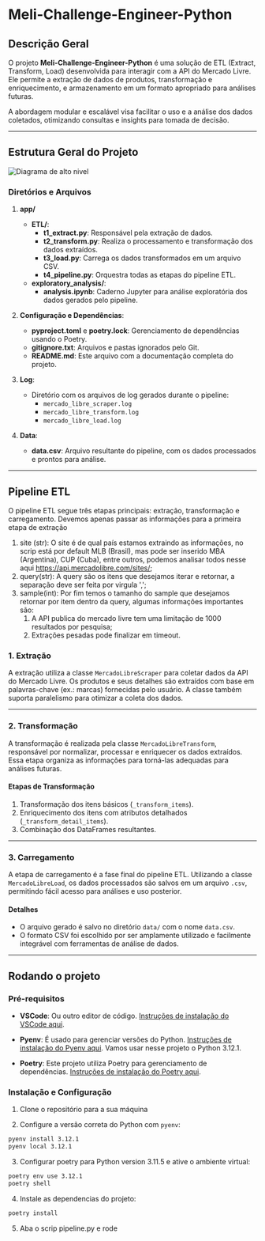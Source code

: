 # **Meli-Challenge-Engineer-Python**

## **Descrição Geral**
O projeto **Meli-Challenge-Engineer-Python** é uma solução de ETL (Extract, Transform, Load) desenvolvida para interagir com a API do Mercado Livre. Ele permite a extração de dados de produtos, transformação e enriquecimento, e armazenamento em um formato apropriado para análises futuras. 

A abordagem modular e escalável visa facilitar o uso e a análise dos dados coletados, otimizando consultas e insights para tomada de decisão.

---

## **Estrutura Geral do Projeto**

![Diagrama de alto nivel](Diagrama_de_alto_nivel.png "Diagrama de alto nivel")

### **Diretórios e Arquivos**
1. **app/**
   - **ETL/**:
     - **t1_extract.py**: Responsável pela extração de dados.
     - **t2_transform.py**: Realiza o processamento e transformação dos dados extraídos.
     - **t3_load.py**: Carrega os dados transformados em um arquivo CSV.
     - **t4_pipeline.py**: Orquestra todas as etapas do pipeline ETL.
   - **exploratory_analysis/**:
     - **analysis.ipynb**: Caderno Jupyter para análise exploratória dos dados gerados pelo pipeline.

2. **Configuração e Dependências**:
   - **pyproject.toml** e **poetry.lock**: Gerenciamento de dependências usando o Poetry.
   - **gitignore.txt**: Arquivos e pastas ignorados pelo Git.
   - **README.md**: Este arquivo com a documentação completa do projeto.

3. **Log**:
   - Diretório com os arquivos de log gerados durante o pipeline:
     - `mercado_libre_scraper.log`
     - `mercado_libre_transform.log`
     - `mercado_libre_load.log`

4. **Data**:
   - **data.csv**: Arquivo resultante do pipeline, com os dados processados e prontos para análise.

---

## **Pipeline ETL**

O pipeline ETL segue três etapas principais: extração, transformação e carregamento.
Devemos apenas passar as informações para a primeira etapa de extração
1. site (str): O site é de qual país estamos extraindo as informações, no scrip está por default MLB (Brasil), mas pode ser inserido MBA (Argentina), CUP (Cuba), entre outros, podemos analisar todos nesse aqui https://api.mercadolibre.com/sites/;
2. query(str): A query são os itens que desejamos iterar e retornar, a separação deve ser feita por virgula ',';
3. sample(int): Por fim temos o tamanho do sample que desejamos retornar por item dentro da query, algumas informações importantes são:
    1. A API publica do mercado livre tem uma limitação de 1000 resultados por pesquisa;
    2. Extrações pesadas pode finalizar em timeout.

### **1. Extração**
A extração utiliza a classe `MercadoLibreScraper` para coletar dados da API do Mercado Livre. Os produtos e seus detalhes são extraídos com base em palavras-chave (ex.: marcas) fornecidas pelo usuário. A classe também suporta paralelismo para otimizar a coleta dos dados.

---

### **2. Transformação**
A transformação é realizada pela classe `MercadoLibreTransform`, responsável por normalizar, processar e enriquecer os dados extraídos. Essa etapa organiza as informações para torná-las adequadas para análises futuras.

#### **Etapas de Transformação**
1. Transformação dos itens básicos (`_transform_items`).
2. Enriquecimento dos itens com atributos detalhados (`_transform_detail_items`).
3. Combinação dos DataFrames resultantes.

---

### **3. Carregamento**

A etapa de carregamento é a fase final do pipeline ETL. Utilizando a classe `MercadoLibreLoad`, os dados processados são salvos em um arquivo `.csv`, permitindo fácil acesso para análises e uso posterior.

#### Detalhes

- O arquivo gerado é salvo no diretório `data/` com o nome `data.csv`.
- O formato CSV foi escolhido por ser amplamente utilizado e facilmente integrável com ferramentas de análise de dados.

---

## Rodando o projeto

### Pré-requisitos

* **VSCode**: Ou outro editor de código. [Instruções de instalação do VSCode aqui](https://code.visualstudio.com/download).

* **Pyenv**: É usado para gerenciar versões do Python. [Instruções de instalação do Pyenv aqui](https://github.com/pyenv/pyenv#installation). Vamos usar nesse projeto o Python 3.12.1.

* **Poetry**: Este projeto utiliza Poetry para gerenciamento de dependências. [Instruções de instalação do Poetry aqui](https://python-poetry.org/docs/#installation).


### Instalação e Configuração

1. Clone o repositório para a sua máquina


2. Configure a versão correta do Python com `pyenv`:

```bash
pyenv install 3.12.1
pyenv local 3.12.1
```

3. Configurar poetry para Python version 3.11.5 e ative o ambiente virtual:

```bash
poetry env use 3.12.1
poetry shell
```

4. Instale as dependencias do projeto:

```bash
poetry install
```

5. Aba o scrip pipeline.py e rode